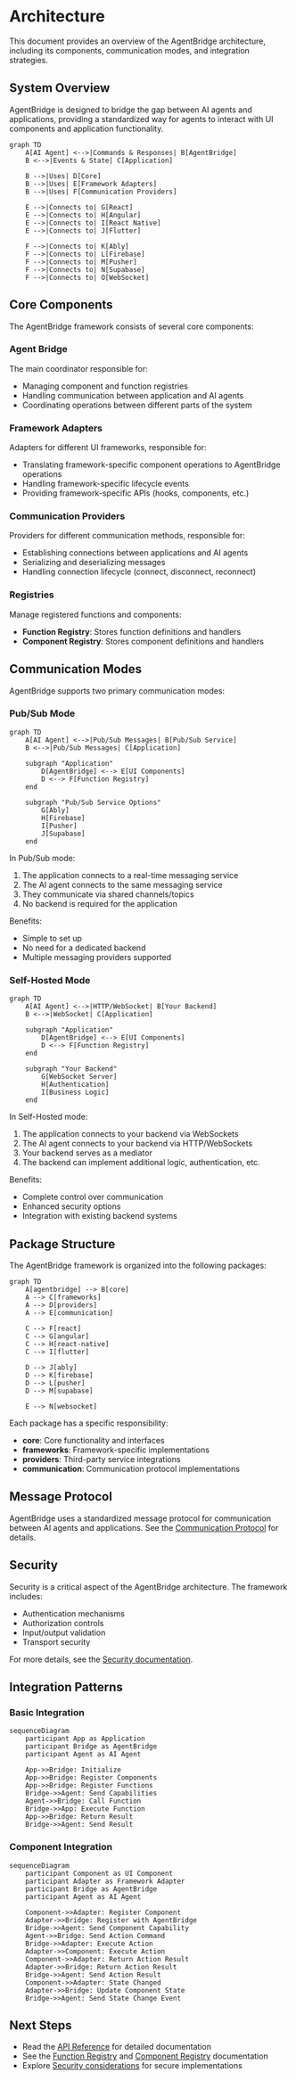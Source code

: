 # Architecture

This document provides an overview of the AgentBridge architecture, including its components, communication modes, and integration strategies.

## System Overview

AgentBridge is designed to bridge the gap between AI agents and applications, providing a standardized way for agents to interact with UI components and application functionality.

```mermaid
graph TD
    A[AI Agent] <-->|Commands & Responses| B[AgentBridge]
    B <-->|Events & State| C[Application]
    
    B -->|Uses| D[Core]
    B -->|Uses| E[Framework Adapters]
    B -->|Uses| F[Communication Providers]
    
    E -->|Connects to| G[React]
    E -->|Connects to| H[Angular]
    E -->|Connects to| I[React Native]
    E -->|Connects to| J[Flutter]
    
    F -->|Connects to| K[Ably]
    F -->|Connects to| L[Firebase]
    F -->|Connects to| M[Pusher]
    F -->|Connects to| N[Supabase]
    F -->|Connects to| O[WebSocket]
```

## Core Components

The AgentBridge framework consists of several core components:

### Agent Bridge

The main coordinator responsible for:
- Managing component and function registries
- Handling communication between application and AI agents
- Coordinating operations between different parts of the system

### Framework Adapters

Adapters for different UI frameworks, responsible for:
- Translating framework-specific component operations to AgentBridge operations
- Handling framework-specific lifecycle events
- Providing framework-specific APIs (hooks, components, etc.)

### Communication Providers

Providers for different communication methods, responsible for:
- Establishing connections between applications and AI agents
- Serializing and deserializing messages
- Handling connection lifecycle (connect, disconnect, reconnect)

### Registries

Manage registered functions and components:
- **Function Registry**: Stores function definitions and handlers
- **Component Registry**: Stores component definitions and handlers

## Communication Modes

AgentBridge supports two primary communication modes:

### Pub/Sub Mode

```mermaid
graph TD
    A[AI Agent] <-->|Pub/Sub Messages| B[Pub/Sub Service]
    B <-->|Pub/Sub Messages| C[Application]
    
    subgraph "Application"
        D[AgentBridge] <--> E[UI Components]
        D <--> F[Function Registry]
    end
    
    subgraph "Pub/Sub Service Options"
        G[Ably]
        H[Firebase]
        I[Pusher]
        J[Supabase]
    end
```

In Pub/Sub mode:
1. The application connects to a real-time messaging service
2. The AI agent connects to the same messaging service
3. They communicate via shared channels/topics
4. No backend is required for the application

Benefits:
- Simple to set up
- No need for a dedicated backend
- Multiple messaging providers supported

### Self-Hosted Mode

```mermaid
graph TD
    A[AI Agent] <-->|HTTP/WebSocket| B[Your Backend]
    B <-->|WebSocket| C[Application]
    
    subgraph "Application"
        D[AgentBridge] <--> E[UI Components]
        D <--> F[Function Registry]
    end
    
    subgraph "Your Backend"
        G[WebSocket Server]
        H[Authentication]
        I[Business Logic]
    end
```

In Self-Hosted mode:
1. The application connects to your backend via WebSockets
2. The AI agent connects to your backend via HTTP/WebSockets
3. Your backend serves as a mediator
4. The backend can implement additional logic, authentication, etc.

Benefits:
- Complete control over communication
- Enhanced security options
- Integration with existing backend systems

## Package Structure

The AgentBridge framework is organized into the following packages:

```mermaid
graph TD
    A[agentbridge] --> B[core]
    A --> C[frameworks]
    A --> D[providers]
    A --> E[communication]
    
    C --> F[react]
    C --> G[angular]
    C --> H[react-native]
    C --> I[flutter]
    
    D --> J[ably]
    D --> K[firebase]
    D --> L[pusher]
    D --> M[supabase]
    
    E --> N[websocket]
```

Each package has a specific responsibility:
- **core**: Core functionality and interfaces
- **frameworks**: Framework-specific implementations
- **providers**: Third-party service integrations
- **communication**: Communication protocol implementations

## Message Protocol

AgentBridge uses a standardized message protocol for communication between AI agents and applications. See the [Communication Protocol](communication-protocol.md) for details.

## Security

Security is a critical aspect of the AgentBridge architecture. The framework includes:
- Authentication mechanisms
- Authorization controls
- Input/output validation
- Transport security

For more details, see the [Security documentation](../advanced/security.md).

## Integration Patterns

### Basic Integration

```mermaid
sequenceDiagram
    participant App as Application
    participant Bridge as AgentBridge
    participant Agent as AI Agent
    
    App->>Bridge: Initialize
    App->>Bridge: Register Components
    App->>Bridge: Register Functions
    Bridge->>Agent: Send Capabilities
    Agent->>Bridge: Call Function
    Bridge->>App: Execute Function
    App->>Bridge: Return Result
    Bridge->>Agent: Send Result
```

### Component Integration

```mermaid
sequenceDiagram
    participant Component as UI Component
    participant Adapter as Framework Adapter
    participant Bridge as AgentBridge
    participant Agent as AI Agent
    
    Component->>Adapter: Register Component
    Adapter->>Bridge: Register with AgentBridge
    Bridge->>Agent: Send Component Capability
    Agent->>Bridge: Send Action Command
    Bridge->>Adapter: Execute Action
    Adapter->>Component: Execute Action
    Component->>Adapter: Return Action Result
    Adapter->>Bridge: Return Action Result
    Bridge->>Agent: Send Action Result
    Component->>Adapter: State Changed
    Adapter->>Bridge: Update Component State
    Bridge->>Agent: Send State Change Event
```

## Next Steps

- Read the [API Reference](api-reference.md) for detailed documentation
- See the [Function Registry](function-registry.md) and [Component Registry](component-registry.md) documentation
- Explore [Security considerations](../advanced/security.md) for secure implementations 